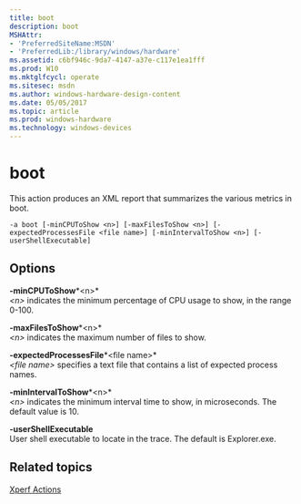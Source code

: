 ```yaml
---
title: boot
description: boot
MSHAttr:
- 'PreferredSiteName:MSDN'
- 'PreferredLib:/library/windows/hardware'
ms.assetid: c6bf946c-9da7-4147-a37e-c117e1ea1fff
ms.prod: W10
ms.mktglfcycl: operate
ms.sitesec: msdn
ms.author: windows-hardware-design-content
ms.date: 05/05/2017
ms.topic: article
ms.prod: windows-hardware
ms.technology: windows-devices
---
```


# boot


This action produces an XML report that summarizes the various metrics in boot.

``` syntax
-a boot [-minCPUToShow <n>] [-maxFilesToShow <n>] [-expectedProcessesFile <file name>] [-minIntervalToShow <n>] [-userShellExecutable]
```

## Options


<a href="" id="-mincputoshow-n-"></a>**-minCPUToShow***&lt;n&gt;*  
*&lt;n&gt;* indicates the minimum percentage of CPU usage to show, in the range 0-100.

<a href="" id="-maxfilestoshow-n-"></a>**-maxFilesToShow***&lt;n&gt;*  
*&lt;n&gt;* indicates the maximum number of files to show.

<a href="" id="-expectedprocessesfile-file-name-"></a>**-expectedProcessesFile***&lt;file name&gt;*  
*&lt;file name&gt;* specifies a text file that contains a list of expected process names.

<a href="" id="-minintervaltoshow-n-"></a>**-minIntervalToShow***&lt;n&gt;*  
*&lt;n&gt;* indicates the minimum interval time to show, in microseconds. The default value is 10.

<a href="" id="-usershellexecutable"></a>**-userShellExecutable**  
User shell executable to locate in the trace. The default is Explorer.exe.

## Related topics


[Xperf Actions](xperf-actions.md)

 

 







